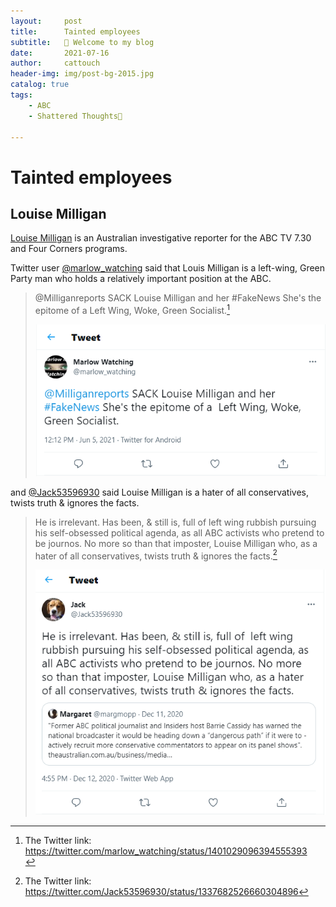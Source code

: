 ```yaml
---
layout:     post                   
title:      Tainted employees
subtitle:   👋 Welcome to my blog
date:       2021-07-16              
author:     cattouch                    
header-img: img/post-bg-2015.jpg    
catalog: true                      
tags:                            
    - ABC
    - Shattered Thoughts🧠

---
```


# Tainted employees

## Louise Milligan

[Louise Milligan](https://en.wikipedia.org/wiki/Louise_Milligan) is an Australian investigative reporter for the ABC TV 7.30 and Four Corners programs. 

Twitter user [@marlow_watching](https://twitter.com/marlow_watching) said that Louis Milligan is a left-wing, Green Party man who holds a relatively important position at the ABC.
> @Milliganreports SACK Louise Milligan and her #FakeNews She's the epitome of a  Left Wing, Woke, Green Socialist.[^1]
> 
> ![screenshot](https://github.com/cattouch/ABC/blob/main/Screenshot/Screenshot_ksjh25z.png?raw=true)

and [@Jack53596930](https://twitter.com/Jack53596930/status/1337682526660304896) said  Louise Milligan is a hater of all conservatives, twists truth & ignores the facts.

> He is irrelevant. Has been, & still is, full of  left wing rubbish pursuing his self-obsessed political agenda, as all ABC activists who pretend to be journos. No more so than that imposter, Louise Milligan who, as a hater of all conservatives, twists truth & ignores the facts.[^2]
>
> ![screenshot](https://github.com/cattouch/ABC/blob/main/Screenshot/Screenshot_ao2jdz2.png?raw=true)



<!--GitHub Markdown doesn't support footnotes-->
[^1]:The Twitter link:
https://twitter.com/marlow_watching/status/1401029096394555393</br>
[^2]:The Twitter link:
https://twitter.com/Jack53596930/status/1337682526660304896
